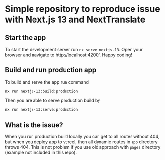 # Simple repository to reproduce issue with Next.js 13 and NextTranslate

## Start the app 

To start the development server run `nx serve nextjs-13`. Open your browser and navigate to http://localhost:4200/. Happy coding!

## Build and run production app

To build and serve the app run command 
```bash
nx run nextjs-13:build:production
```

Then you are able to serve production build by
```bash
nx run nextjs-13:serve:production
```

## What is the issue?

When you run production build locally you can get to all routes without 404, but when you deploy app to vercel, then all dynamic routes in `app` directory throws 404.
This is not problem if you use old approach with `pages` directory (example not included in this repo).
